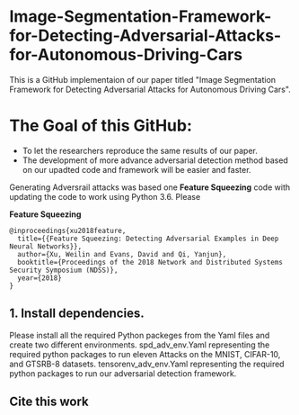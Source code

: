 # Image-Segmentation-Framework-for-Detecting-Adversarial-Attacks-for-Autonomous-Driving-Cars
This is a GitHub implementaion of our paper titled "Image Segmentation Framework for Detecting Adversarial Attacks for Autonomous Driving Cars".

# The Goal of this GitHub:
* To let the researchers reproduce the same results of our paper.
* The development of more advance adversarial detection method based on our upadted code and framework will be easier and faster.


Generating Adversrail attacks was based one **Feature Squeezing** code with updating the code to work using Python 3.6. Please

**Feature Squeezing**
```
@inproceedings{xu2018feature,
  title={{Feature Squeezing: Detecting Adversarial Examples in Deep Neural Networks}},
  author={Xu, Weilin and Evans, David and Qi, Yanjun},
  booktitle={Proceedings of the 2018 Network and Distributed Systems Security Symposium (NDSS)},
  year={2018}
}
```

## 1. Install dependencies.

Please install all the required Python packeges from the Yaml files and create two different environments.
spd_adv_env.Yaml representing the required python packages to run eleven Attacks on the MNIST, CIFAR-10, and GTSRB-8 datasets.
tensorenv_adv_env.Yaml representing the required python packages to run our adversarial detection framework.


## Cite this work
